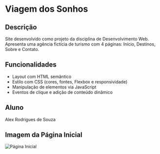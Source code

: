 # Viagem dos Sonhos

## Descrição
Site desenvolvido como projeto da disciplina de Desenvolvimento Web. Apresenta uma agência fictícia de turismo com 4 páginas: Início, Destinos, Sobre e Contato.

## Funcionalidades
- Layout com HTML semântico
- Estilo com CSS (cores, fontes, Flexbox e responsividade)
- Manipulação de elementos via JavaScript
- Eventos de clique e adição de conteúdo dinâmico

## Aluno
Alex Rodrigues de Souza

## Imagem da Página Inicial
![Página Inicial](print-home.png)